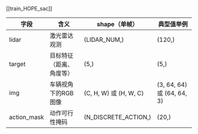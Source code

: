 [[train_HOPE_sac]]

| 字段          | 含义           | shape（单帧）             | 典型值举例                     |
| ----------- | ------------ | --------------------- | ------------------------- |
| lidar       | 激光雷达观测       | (LIDAR_NUM,)          | (120,)                    |
| target      | 目标特征（距离、角度等） | (5,)                  | (5,)                      |
| img         | 车辆视角下的RGB图像  | (C, H, W) 或 (H, W, C) | (3, 64, 64) 或 (64, 64, 3) |
| action_mask | 动作可行性掩码      | (N_DISCRETE_ACTION,)  | (20,)                     |
